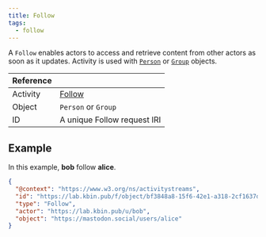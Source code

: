 ```yaml
---
title: Follow
tags:
  - follow
---
```


A `Follow` enables actors to access and retrieve content from other actors as soon as it updates. Activity is used with [`Person`](../objects/person) or [`Group`](../objects/group) objects.

| Reference |                                                                    |
| --------- | ------------------------------------------------------------------ |
| Activity  | [Follow](https://www.w3.org/TR/activitypub/#follow-activity-inbox) |
| Object    | `Person` or `Group`                                                |
| ID        | A unique Follow request IRI                                        |

## Example

In this example, **bob** follow **alice**.

```json
{
  "@context": "https://www.w3.org/ns/activitystreams",
  "id": "https://lab.kbin.pub/f/object/bf3848a8-15f6-42e1-a318-2cf1637d6814",
  "type": "Follow",
  "actor": "https://lab.kbin.pub/u/bob",
  "object": "https://mastodon.social/users/alice"
}
```
